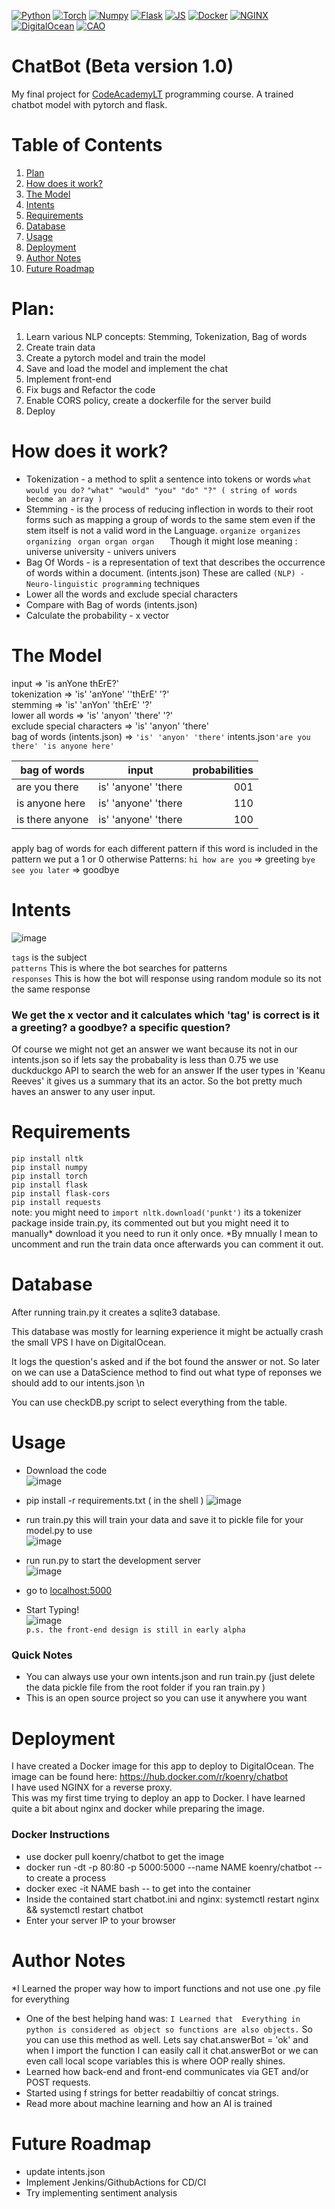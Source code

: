 [![Python](https://img.shields.io/badge/Python-FFD43B?style=for-the-badge&logo=python&logoColor=darkgreen)](https://www.python.org/)
[![Torch](https://img.shields.io/badge/PyTorch-EE4C2C?style=for-the-badge&logo=PyTorch&logoColor=white)](https://pytorch.org/)
[![Numpy](https://img.shields.io/badge/Numpy-777BB4?style=for-the-badge&logo=numpy&logoColor=white)](https://numpy.org/)
[![Flask](https://img.shields.io/badge/Flask-000000?style=for-the-badge&logo=flask&logoColor=white)](https://flask.palletsprojects.com/en/2.0.x/)
[![JS](https://img.shields.io/badge/JavaScript-323330?style=for-the-badge&logo=javascript&logoColor=F7DF1E)](https://developer.mozilla.org/en-US/docs/Web/JavaScript)
[![Docker](https://img.shields.io/badge/Docker-2CA5E0?style=for-the-badge&logo=docker&logoColor=white)](https://www.docker.com/)
[![NGINX](https://img.shields.io/badge/Nginx-009639?style=for-the-badge&logo=nginx&logoColor=white)](https://www.nginx.com/)
[![DigitalOcean](https://img.shields.io/badge/Digital_Ocean-0080FF?style=for-the-badge&logo=DigitalOcean&logoColor=white)](https://www.digitalocean.com/)
[![CAO](https://codeacademy.lt/wp-content/themes/codeacademy/dist/images/codeacademy-black.svg)](https://codeacademy.lt/)
# ChatBot (Beta version 1.0)

  My final project for [CodeAcademyLT](https://codeacademy.lt/)   programming course. A trained chatbot model with pytorch and flask.

# Table of Contents
1. [Plan](#Plan)
2. [How does it work?](#How-does-it-work)
3. [The Model](#The-Model)
4. [Intents](#intents)
5. [Requirements](#Requirements)
6. [Database](#Database)
7. [Usage](#Usage)
8. [Deployment](#Deployment)
9. [Author Notes](#Author-Notes)
10. [Future Roadmap](#Future-Roadmap)

# Plan:
1. Learn various NLP concepts: Stemming, Tokenization, Bag of words
2. Create train data
3. Create a pytorch model and train the model
4. Save and load the model and implement the chat
5. Implement front-end
6. Fix bugs and Refactor the code
7. Enable CORS policy, create a dockerfile for the server build
8. Deploy


# How does it work?

* Tokenization - a method to split a sentence into tokens or words
    ``` what would you do? ```   ``` "what" "would" "you" "do" "?" ( string of words become an array )  ```  
* Stemming - is the process of reducing inflection in words to their root forms such as mapping a group of words to the same stem even if the stem itself is not a valid word in the Language.
 ```organize organizes organizing ```   ```organ organ organ   ```
 Though it might lose meaning : universe university - univers univers
 * Bag Of Words - is a representation of text that describes the occurrence of words within a document. (intents.json)
These are called ``` (NLP) - Neuro-linguistic programming ```  techniques  
* Lower all the words and exclude special characters
* Compare with Bag of words (intents.json)
* Calculate the probability - x vector

# The Model
input =>  'is anYone thErE?' \
tokenization => 'is' 'anYone' ''thErE' '?' \
stemming => 'is' 'anYon' 'thErE' '?' \
lower all words => 'is' 'anyon' 'there' '?' \
exclude special characters => 'is' 'anyon' 'there' \
bag of words (intents.json) =>  ```'is' 'anyon' 'there'```        intents.json``` 'are you there' 'is anyone here' ```  

| bag of words    | input           | probabilities  |
| ------------- |:-------------:| -----:|
| are you there      | is' 'anyone' 'there | 001 |
| is anyone here     | is' 'anyone' 'there     |  110  |
|is there anyone| is' 'anyone' 'there      |  100   |
#####
 apply bag of words
  for each different pattern 
  if this word is included in the pattern 
  we put a 1 or 0 otherwise
  Patterns: ```hi how are you``` => greeting
```bye see you later``` => goodbye


# Intents

![image](https://user-images.githubusercontent.com/68077710/149459532-08d0375e-2f5f-4de1-b3c6-361fda404bd7.png)


```tags``` is the subject \
```patterns``` This is where the bot searches for patterns \
```responses``` This is how the bot will response using random module so its not the same response 


### We get the x  vector and it calculates which 'tag' is correct is it a greeting? a goodbye? a specific question?
Of course we might not get an answer we want because its not in our intents.json so if lets say the probabality is less than 0.75 we use duckduckgo API to search the web for an answer
If the user types in 'Keanu Reeves' it gives us a summary that its an actor. So the bot pretty much haves an answer to any user input.

# Requirements
```pip install nltk``` \
```pip install numpy``` \
```pip install torch``` \
```pip install flask``` \
```pip install flask-cors``` \
```pip install requests``` \
note: you might need to ```import nltk.download('punkt')``` its a tokenizer package inside train.py, its commented out but you might need it to manually* download it you need to run it only once. *By mnually I mean to uncomment and run the train data once afterwards you can comment it out.

# Database 
After running train.py it creates a sqlite3 database.  

This database was mostly for learning experience it might be actually crash the small VPS I have on DigitalOcean. 

It logs the question's asked and if the bot found the answer or not. So later on we can use a DataScience method to find out what type of reponses we should add to our intents.json \n

You can use checkDB.py script to select everything from the table.

# Usage
* Download the code \
![image](https://user-images.githubusercontent.com/68077710/149556782-c6cf4e8a-2072-4a0f-bb45-004994115858.png)

* pip install -r requirements.txt ( in the shell )
![image](https://user-images.githubusercontent.com/68077710/149461757-7c18885d-697d-4abc-be51-78eaf21dda27.png)

* run train.py this will train your data and save it to pickle file for your model.py to use \
 ![image](https://user-images.githubusercontent.com/68077710/149461833-94c26e44-2715-4d43-b1db-0c3979b4ddd6.png)

* run run.py to start the development server \
 ![image](https://user-images.githubusercontent.com/68077710/149461870-428c4bf5-f3b0-4568-9589-915afc1827e1.png)

* go to [localhost:5000](http://127.0.0.1:5000/)
* Start Typing! \
![image](https://user-images.githubusercontent.com/68077710/149461951-b7b1e300-d359-4866-a21a-1fd3b07045d4.png) \
```p.s. the front-end design is still in early alpha```

### Quick Notes
* You can always use your own intents.json and run train.py (just delete the data pickle file from the root folder if you ran train.py )
* This is an open source project so you can use it anywhere you want 

# Deployment
I have created a Docker image for this app to deploy to DigitalOcean. The image can be found here: https://hub.docker.com/r/koenry/chatbot \
I have used NGINX for a reverse proxy. \
This was my first time trying to deploy an app to Docker. I have learned quite a bit about nginx and docker while preparing the image.

### Docker Instructions
* use docker pull koenry/chatbot to get the image 
* docker run -dt -p 80:80 -p 5000:5000 --name NAME koenry/chatbot      -- to create a process
* docker exec -it NAME bash      -- to get into the container
* Inside the contained start chatbot.ini and nginx:  systemctl restart nginx && systemctl restart chatbot
* Enter your server IP to your browser


# Author Notes
*I Learned the proper way how to import functions and not use one .py file for everything 
* One of the best helping hand was: ```I Learned that  Everything in python is considered as object so functions are also objects.``` So you can use this method as well.
Lets say chat.answerBot = 'ok' and when I import the function I can easily call it chat.answerBot or we can even call local scope variables this is where OOP really shines.
* Learned how back-end and front-end communicates via GET and/or POST requests.
* Started using f strings for better readabiltiy of concat strings.
* Read more about machine learning and how an AI is trained

# Future Roadmap

* update intents.json
* Implement Jenkins/GithubActions for CD/CI 
* Try  implementing sentiment analysis
